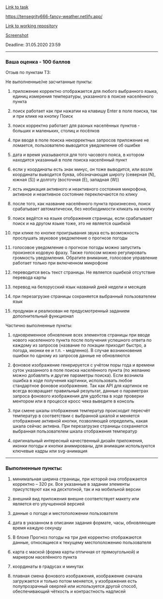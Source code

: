 [Link to task](https://github.com/rolling-scopes-school/tasks/blob/master/tasks/fancy-weather.md)

https://tensegrity666-fancy-weather.netlify.app/

[Link to working repository](https://github.com/rolling-scopes-school/tensegrity666-RS2020Q1/tree/fancy-weather/fancy-weather)

[Screenshot](https://yadi.sk/d/OXWXREU2-Yqpwg)

Deadline: 31.05.2020 23:59
_____________________________________________________________________________
### Ваша оценка - 100 баллов 

Отзыв по пунктам ТЗ:

Не выполненные/не засчитанные пункты:

1) приложение корректно отображается для любого выбранного языка, единиц измерения температуры, указанного в поиске населённого пункта 

2) поиск работает как при нажатии на клавишу Enter в поле поиска, так и при клике на кнопку Поиск 

3) поиск корректно работает для разных населённых пунктов - больших и маленьких, столиц и посёлков 

4) при вводе в поле поиска некорректных запросов приложение не ломается, пользователю выводится уведомление об ошибке 

5) дата и время указываются для того часового пояса, в котором находится указанный в поле поиска населённый пункт 

6) если у координаты есть знак минус, он тоже выводится, или возле координаты выводится буква, обозначающая широту (северная (N), южная (S)) и долготу (восточная (E), западная (W)) 

7) есть индикация активного и неактивного состояния микрофона, активное и неактивное состояние переключаются по клику 

8) после того, как название населённого пункта произнесено, поиск срабатывает автоматически, без необходимости кликать на кнопку 

9) поиск ведётся на языке отображения страницы, если срабатывает поиск и на другом языке тоже, это не является ошибкой 

10) при клике по кнопке проигрывания звука есть возможность прослушать звуковое уведомление о прогнозе погоды 

11) голосовое уведомление о прогнозе погоды можно запустить произнеся кодовую фразу. Также голосом можно регулировать громкость уведомления. Обратите внимание, голосовое управление работает только при включенном микрофоне 

12) переводится весь текст страницы. Не является ошибкой отсутствие перевода карты 

13) перевод на белорусский язык названий дней недели и месяцев 

14) при перезагрузке страницы сохраняется выбранный пользователем язык 

15) продуман и реализован не предусмотренный заданием дополнительный функционал 

Частично выполненные пункты:

1) одновременное обновление всех элементов страницы при вводе нового населенного пункта после получения успешного ответа по каждому из запросов (название по локации приходит быстро, а погода, иконки ее и т.п. - медленно). В случае возникновения ошибки по одному из запросов данные не обновляются 

2) фоновое изображение генерируется с учётом поры года и времени суток указанного в поле поиска населённого пункта (по желанию можно добавлять и другие параметры поиска). Если возникла ошибка в ходе получения картинки, использовать любое стандартное фоновое изображение. Так как API для картинок не всегда возвращает правильный результат, данные о параметрах запроса фонового изображения для удобства в ходе проверки ментором или в процессе кросс чека выведите в консоль 

3) при смене шкалы отображения температур происходит пересчёт температур в соответствии с выбранной шкалой и меняется отображение активной кнопки, позволяющей определить, какая шкала сейчас активна. При перезагрузке страницы сохраняется выбранная пользователем шкала отображения температур 

4) оригинальный интересный качественный дизайн приложения, иконки погоды и кнопки анимированы, для анимации используются ключевые кадры или svg-анимация 
_________________________________________________________________________________________________________
### Выполненные пункты:

1) минимальная ширина страницы, при которой она отображается корректно – 320 рх. Все указанные в задании элементы присутствуют как на десктопной, так и на мобильной версии 

2) внешний вид приложения внешне соответствует макету или является его улучшенной версией 

3) данные о погоде и местоположении пользователя 

4) дата в указанном в описании задания формате, часы, обновляющие время каждую секунду 

5) В блоке Прогноз погоды на три дня корректно отображаются данные, относящиеся к текущему местоположению пользователя 

6) карта с маской (форма карты отличная от прямоугольной) и маркером населённого пункта 

7) координаты в градусах и минутах 

8) плавная смена фонового изображения, изображение сначала загружается и только потом меняется, у изображения есть полупрозрачный оверлей или используется другой способ, обеспечивающий чёткость и контрастность надписей 
